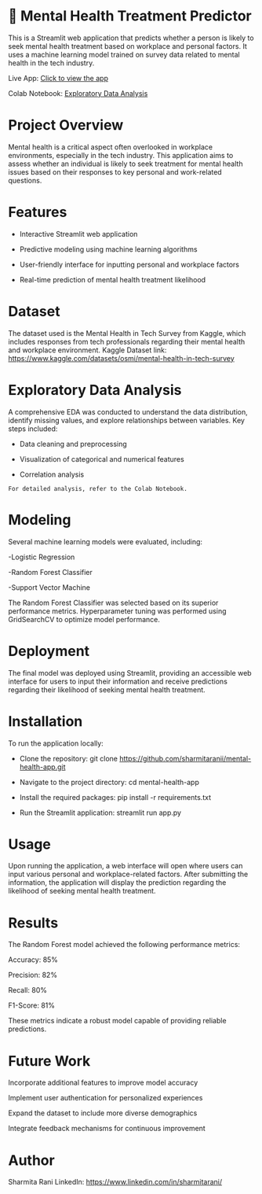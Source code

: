# 🧠 Mental Health Treatment Predictor

This is a Streamlit web application that predicts whether a person is likely to seek mental health treatment based on workplace and personal factors. It uses a machine learning model trained on survey data related to mental health in the tech industry.

 Live App: [Click to view the app](https://mental-health-app-zqzwenvb2crazdbwvc6bon.streamlit.app/)

 Colab Notebook: [Exploratory Data Analysis](https://colab.research.google.com/drive/1-caJDOKOnJQ10irVeaRKtCirz5fCGxUc?usp=sharing)

# Project Overview
Mental health is a critical aspect often overlooked in workplace environments, especially in the tech industry. This application aims to assess whether an individual is likely to seek treatment for mental health issues based on their responses to key personal and work-related questions.

# Features
 - Interactive Streamlit web application

 - Predictive modeling using machine learning algorithms

 - User-friendly interface for inputting personal and workplace factors

 - Real-time prediction of mental health treatment likelihood

# Dataset
The dataset used is the Mental Health in Tech Survey from Kaggle, which includes responses from tech professionals regarding their mental health and workplace environment.
 Kaggle Dataset link:  https://www.kaggle.com/datasets/osmi/mental-health-in-tech-survey

# Exploratory Data Analysis
A comprehensive EDA was conducted to understand the data distribution, identify missing values, and explore relationships between variables. Key steps included:

   - Data cleaning and preprocessing

   - Visualization of categorical and numerical features

   - Correlation analysis

    For detailed analysis, refer to the Colab Notebook.

# Modeling
Several machine learning models were evaluated, including:

  -Logistic Regression

  -Random Forest Classifier

  -Support Vector Machine

The Random Forest Classifier was selected based on its superior performance metrics. Hyperparameter tuning was performed using GridSearchCV to optimize model performance.

# Deployment
The final model was deployed using Streamlit, providing an accessible web interface for users to input their information and receive predictions regarding their likelihood of seeking mental health treatment.

# Installation
To run the application locally:
- Clone the repository:
  git clone https://github.com/sharmitaranii/mental-health-app.git

- Navigate to the project directory:
  cd mental-health-app

- Install the required packages:
  pip install -r requirements.txt

- Run the Streamlit application:
  streamlit run app.py

# Usage
Upon running the application, a web interface will open where users can input various personal and workplace-related factors. After submitting the information, the application will display the prediction regarding the likelihood of seeking mental health treatment.

# Results
The Random Forest model achieved the following performance metrics:

Accuracy: 85%

Precision: 82%

Recall: 80%

F1-Score: 81%

These metrics indicate a robust model capable of providing reliable predictions.

# Future Work
Incorporate additional features to improve model accuracy

Implement user authentication for personalized experiences

Expand the dataset to include more diverse demographics

Integrate feedback mechanisms for continuous improvement

# Author
  Sharmita Rani
  LinkedIn: https://www.linkedin.com/in/sharmitarani/
